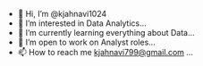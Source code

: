 - 👋 Hi, I’m @kjahnavi1024
- 👀 I’m interested in Data Analytics...
- 🌱 I’m currently learning everything about Data...
- 💞️ I’m open to work on Analyst roles...
- 📫 How to reach me kjahnavi799@gmail.com ...

<!---
kjahnavi1024/kjahnavi1024 is a ✨ special ✨ repository because its `README.md` (this file) appears on your GitHub profile.
You can click the Preview link to take a look at your changes.
--->
